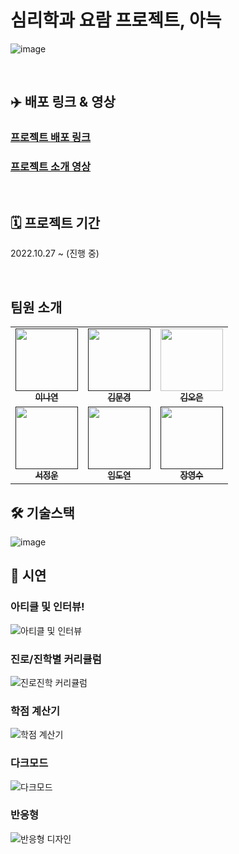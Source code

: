 # 심리학과 요람 프로젝트, 아늑

![image](https://user-images.githubusercontent.com/100553086/210134846-8c469ae4-f383-44b5-ad03-cccc5940597d.png)

<br />

## ✈️ 배포 링크 & 영상

### [프로젝트 배포 링크](https://psychology-brochure.vercel.app/)

### [프로젝트 소개 영상](https://drive.google.com/file/d/1s4UOqBDYHJmk-59d_QCNmFXulGzn1TQQ/view?usp=sharing)


<br />

## 🗓  프로젝트 기간

2022.10.27 ~ (진행 중)

<br />

## 팀원 소개

<table>
  <tbody>
    <tr>
      <td align="center"><a href=""><img src="https://user-images.githubusercontent.com/100553086/209347669-3a92bc38-3843-4af6-a39f-4c8ffa4b9682.png" width="100px;" alt=""/><br /><sub><b>이나연</b></sub></a><br /></td>
      <td align="center"><a href=""><img src="https://user-images.githubusercontent.com/100553086/209347672-79759c99-9c1c-411e-bec5-4f5c5a22779d.png" width="100px;" alt=""/><br /><sub><b>김문경</b></sub></a><br /></td>
     <td align="center"><a href="https://github.com/dorrion"><img src="https://user-images.githubusercontent.com/100553086/209347663-7052b2d5-430e-4bd1-a986-da45775fab52.png" width="100px;" alt=""/><br /><sub><b>김오은</b></sub></a><br /></td>
     </tr>
     <tr>
      <td align="center"><a href=""><img src="https://user-images.githubusercontent.com/100553086/209347667-68d3aefe-fe46-4faa-974a-88976ed2d857.png" width="100px;" alt=""/><br /><sub><b>서정운</b></sub></a><br /></td>
      <td align="center"><a href=""><img src="https://user-images.githubusercontent.com/100553086/209347671-dcd8cb4d-514d-475b-b5c7-30a231365cf7.png" width="100px;" alt=""/><br /><sub><b>임도연</b></sub></a><br /></td>
      <td align="center"><a href=""><img src="https://user-images.githubusercontent.com/100553086/209347675-2788c626-267e-45a1-bd4d-9ac00ae080df.png" width="100px;" alt=""/><br /><sub><b>장영수</b></sub></a><br /></td>
    </tr>
  </tbody>
</table>

## 🛠 기술스택 

![image](https://user-images.githubusercontent.com/100553086/210134543-44c77bf3-7b34-49b8-8a0d-d54caf13f9c7.png)


## 🎨 시연

### 아티클 및 인터뷰!
 ![아티클 및 인터뷰](https://user-images.githubusercontent.com/100553086/210139466-b5d8ae96-7f4e-4181-be4b-2070c78dc405.gif)

### 진로/진학별 커리큘럼
![진로진학 커리큘럼](https://user-images.githubusercontent.com/100553086/210139506-20d9ba74-4c22-4492-8d58-a0813444b336.gif)

### 학점 계산기
![학점 계산기](https://user-images.githubusercontent.com/100553086/210139452-f28e8c1f-fe02-48b4-82b4-8f16538d9a94.gif)

### 다크모드
![다크모드](https://user-images.githubusercontent.com/100553086/210139458-bba4c5db-389b-47eb-a447-da03b007fb02.gif)

### 반응형
![반응형 디자인](https://user-images.githubusercontent.com/100553086/210139461-843b4abb-2d4b-480e-a4d4-794b38858d6e.gif)
